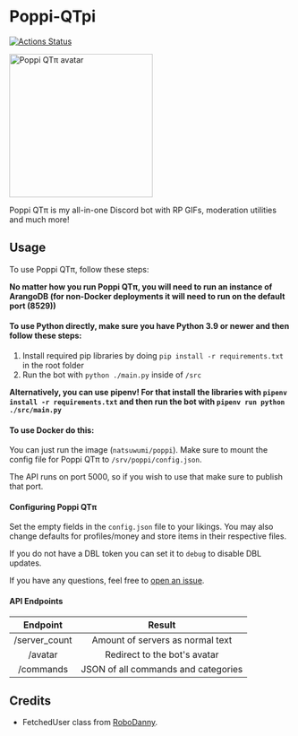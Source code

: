 ﻿# Poppi-QTpi

[![Actions Status](https://github.com/NatsumiHB/Poppi-QTpi/workflows/Publish%20Docker%20image/badge.svg)](https://github.com/NatsumiHB/Poppi-QTpi/actions)

<img src="https://api.poppi-bot.xyz/avatar" alt="Poppi QTπ avatar" width="256" height="256">

Poppi QTπ is my all-in-one Discord bot with RP GIFs, moderation utilities and much more!

## Usage

To use Poppi QTπ, follow these steps:

**No matter how you run Poppi QTπ, you will need to run an instance of ArangoDB (for non-Docker deployments it will need
to run on the default port (8529))**

#### To use Python directly, make sure you have Python 3.9 or newer and then follow these steps:

1. Install required pip libraries by doing `pip install -r requirements.txt` in the root folder
2. Run the bot with `python ./main.py` inside of `/src`

**Alternatively, you can use pipenv! For that install the libraries with `pipenv install -r requirements.txt`
and then run the bot with `pipenv run python ./src/main.py`**

#### To use Docker do this:

You can just run the image (`natsuwumi/poppi`). Make sure to mount the config file for Poppi QTπ
to `/srv/poppi/config.json`.

The API runs on port 5000, so if you wish to use that make sure to publish that port.

#### Configuring Poppi QTπ

Set the empty fields in the `config.json` file to your likings. You may also change defaults for profiles/money and
store items in their respective files.

If you do not have a DBL token you can set it to `debug` to disable DBL updates.

If you have any questions, feel free to [open an issue](https://github.com/NatsumiHB/Poppi-QTpi/issues).

#### API Endpoints

| Endpoint      | Result                              |
| :-----------: | :---------------------------------: |
| /server_count | Amount of servers as normal text    |
| /avatar       | Redirect to the bot's avatar        |
| /commands     | JSON of all commands and categories |

## Credits

- FetchedUser class
  from [RoboDanny](https://github.com/Rapptz/RoboDanny/blob/18b92ae2f53927aedebc25fb5eca02c8f6d7a874/cogs/meta.py#L21). 
